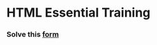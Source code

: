 # HTML Essential Training
### Solve this [form](https://docs.google.com/forms/d/e/1FAIpQLScUbfZZxykOv3-pBhXrR-GXb5Qk8M8hsfuU7nJ4YINxd3-JzA/viewform)

